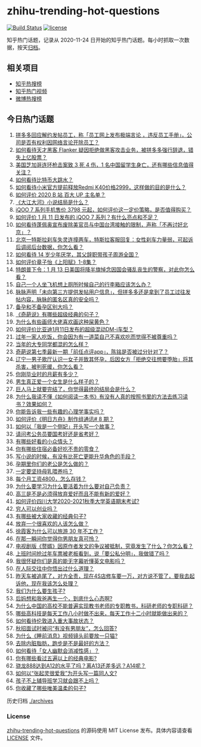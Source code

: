 # zhihu-trending-hot-questions

[![Build Status](https://github.com/justjavac/zhihu-trending-hot-questions/workflows/ci/badge.svg?branch=master)](https://github.com/justjavac/zhihu-trending-hot-questions/actions)
[![license](https://img.shields.io/github/license/justjavac/zhihu-trending-hot-questions)](https://github.com/justjavac/zhihu-trending-hot-questions/blob/master/LICENSE)

知乎热门话题，记录从 2020-11-24 日开始的知乎热门话题。每小时抓取一次数据，按天[归档](./archives)。

## 相关项目

- [知乎热搜榜](https://github.com/justjavac/zhihu-trending-top-search)
- [知乎热门视频](https://github.com/justjavac/zhihu-trending-hot-video)
- [微博热搜榜](https://github.com/justjavac/weibo-trending-hot-search)

## 今日热门话题

<!-- BEGIN -->
<!-- 最后更新时间 Tue Jan 12 2021 06:11:52 GMT+0800 (CST) -->
1. [拼多多回应解约发帖员工，称「员工网上发布极端言论 ，违反员工手册」，公司是否有权利因网络言论开除员工？](https://www.zhihu.com/question/438830539)
1. [如何看待天才黑客 Flanker 疑因拒绝做黑客攻击业务，被拼多多强行辞退，错失上亿股票？](https://www.zhihu.com/question/438854645)
1. [美国芝加哥连环枪击案致 3 死 4 伤，1 名中国留学生身亡，还有哪些信息值得关注？](https://www.zhihu.com/question/438828611)
1. [如何看待比特币大跳水？](https://www.zhihu.com/question/438862588)
1. [如何看待小米官方提前释放Redmi K40价格2999，这样做的目的是什么？](https://www.zhihu.com/question/438866525)
1. [如何评价 2020 B 站 百大 UP 主名单？](https://www.zhihu.com/question/438840235)
1. [《大江大河》小说结局是什么？](https://www.zhihu.com/question/306735384)
1. [iQOO 7 系列手机售价 3798 元起，如何评价这一定价策略，是否值得购买？](https://www.zhihu.com/question/438914819)
1. [如何评价 1 月 11 日发布的 iQOO 7 系列？有什么亮点和不足？](https://www.zhihu.com/question/438844336)
1. [如何看待蓬佩奥宣布废除美官员与中国台湾接触的限制，声称「不再讨好北京」？](https://www.zhihu.com/question/438693253)
1. [北京一特斯拉刹车失灵连撞两车，特斯拉客服回复：女性刹车力量弱，可起诉后调阅后台数据，你怎么看？](https://www.zhihu.com/question/438846238)
1. [如何看待 14 岁少年厌学，其父辞职带孩子周游全国？](https://www.zhihu.com/question/438885254)
1. [如何评价章子怡《上阳赋》1-8集？](https://www.zhihu.com/question/438746700)
1. [特朗普下令：1 月 13 日美国将降半旗悼念因国会骚乱丧生的警察，对此你怎么看？](https://www.zhihu.com/question/438843781)
1. [自己一个人坐飞机想上厕所时候自己的行李箱应该怎么办？](https://www.zhihu.com/question/438079538)
1. [脉脉声明「未向第三方提供发帖用户信息」，但拼多多还是拿到了员工过往发帖内容，脉脉的匿名区真的安全吗？](https://www.zhihu.com/question/438803034)
1. [备孕和不备孕区别大吗？](https://www.zhihu.com/question/438113905)
1. [《奇葩说》有哪些超级经典的句子？](https://www.zhihu.com/question/46266923)
1. [为什么有些画师大佬喜欢画这种屎黄色？](https://www.zhihu.com/question/437841976)
1. [如何评价比亚迪1月11日发布的超级混动DM-i车型？](https://www.zhihu.com/question/438927337)
1. [过年一家人吃饭，你会因为有一道菜自己不喜欢吃而觉得不被尊重吗？](https://www.zhihu.com/question/437971490)
1. [当年的大专同学都混的怎么样？](https://www.zhihu.com/question/394144563)
1. [奇葩说第七季最新一期「前任点评app」，陈铭是否被过分针对了？](https://www.zhihu.com/question/438713865)
1. [辽宁一男子歌厅认识一女子并致其怀孕，后因女方「拒绝交往想要堕胎」将其杀害，被判死缓，你怎么看？](https://www.zhihu.com/question/438875218)
1. [你刚毕业时的月薪有多少？](https://www.zhihu.com/question/376954099)
1. [男生真正爱一个女生是什么样子的？](https://www.zhihu.com/question/322783932)
1. [巨人马上就要完结了，你觉得最终的结局会是什么？](https://www.zhihu.com/question/433849831)
1. [为什么我读不懂《如何阅读一本书》有没有人真的按照书里的方法去练习读书？效果如何？](https://www.zhihu.com/question/31993390)
1. [你能告诉我一些有趣的心理学事实吗？](https://www.zhihu.com/question/342539887)
1. [如何评价《明日方舟》制作组通讯# 8 期？](https://www.zhihu.com/question/438883880)
1. [如何以「我是一个侧妃」开头写一个故事？](https://www.zhihu.com/question/424008638)
1. [请问考公务员要国考好还是省考好？](https://www.zhihu.com/question/292113644)
1. [有哪些好看的小众情头？](https://www.zhihu.com/question/364838629)
1. [你有哪些住宿必备好吃不贵的零食？](https://www.zhihu.com/question/342445699)
1. [写小说的时候，有没有比死亡更能升华角色的手段？](https://www.zhihu.com/question/434441815)
1. [孕期里你们的老公是怎么做的？](https://www.zhihu.com/question/437718800)
1. [一定要坚持母乳喂养吗？](https://www.zhihu.com/question/438283643)
1. [每个月工资4800，怎么存钱？](https://www.zhihu.com/question/433122058)
1. [为什么要学习为什么要活着为什么要对自己负责？](https://www.zhihu.com/question/437721830)
1. [高三是不是必须得放弃爱好而且不能有新的爱好？](https://www.zhihu.com/question/430363758)
1. [如何评价四川大学2020-2021秋季大学英语期末考试?](https://www.zhihu.com/question/438852961)
1. [穷人可以创业吗？](https://www.zhihu.com/question/431064352)
1. [有哪些被大家收藏的经典句子?](https://www.zhihu.com/question/435482307)
1. [放弃一个很喜欢的人该怎么做？](https://www.zhihu.com/question/433811415)
1. [徐霞客为什么可以旅游 30 年不工作？](https://www.zhihu.com/question/437207962)
1. [在那一瞬间你觉得你男朋友真可怜？](https://www.zhihu.com/question/305930391)
1. [电视剧版《赘婿》因原作者发文的争议被抵制，究竟发生了什么？你怎么看？](https://www.zhihu.com/question/438300392)
1. [上班时间抢过年车票被老板看到，说「要公私分明」，我做错了吗？](https://www.zhihu.com/question/438535342)
1. [我很怀疑你们是真的能无字幕听懂英文电影吗？](https://www.zhihu.com/question/438623362)
1. [在人际交往中你悟出过什么道理？](https://www.zhihu.com/question/35471739)
1. [昨天车被追尾了，对方全责，现在4S店修车要一万，对方说不管了，要我去起诉他，现在我该怎么处理？](https://www.zhihu.com/question/435474294)
1. [我们为什么要生孩子?](https://www.zhihu.com/question/349923819)
1. [后妈想和我爸再生一个，到底什么心态啊?](https://www.zhihu.com/question/414982296)
1. [为什么中国的高校不能普遍实现教书老师的专职教书，科研老师的专职科研？](https://www.zhihu.com/question/429181283)
1. [哪些高科技是每天工作八小时做不出来，每天工作十二小时就能做出来的？](https://www.zhihu.com/question/438613637)
1. [如何看待伦敦进入重大事故状态？](https://www.zhihu.com/question/438497675)
1. [秋招面试时被问“有没有男朋友”，怎么回答?](https://www.zhihu.com/question/437541441)
1. [为什么《睡前消息》视频镜头前要放一只猫?](https://www.zhihu.com/question/438198039)
1. [去除内脏脂肪，跑步是不是最好的方法？](https://www.zhihu.com/question/427095682)
1. [如何看待「女人幽默会消减性感」？](https://www.zhihu.com/question/435692948)
1. [你有哪些看过五遍以上的经典电影?](https://www.zhihu.com/question/353072809)
1. [骁龙888达到A12的水平了吗？离A13还差多远？A14呢？](https://www.zhihu.com/question/433015392)
1. [如何以“张起灵很爱我”为开头写一篇同人文?](https://www.zhihu.com/question/437627415)
1. [孩子不上辅导班学习就会跟不上吗？](https://www.zhihu.com/question/435754763)
1. [你收藏了哪些唯美温柔的句子?](https://www.zhihu.com/question/431471827)
<!-- END -->

历史归档 [./archives](./archives)

### License

[zhihu-trending-hot-questions](https://github.com/justjavac/zhihu-trending-hot-questions) 的源码使用 MIT License 发布。具体内容请查看 [LICENSE](./LICENSE) 文件。

